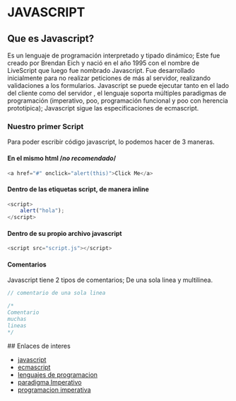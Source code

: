 # JAVASCRIPT

## Que es Javascript?

Es un lenguaje de programación interpretado y tipado dinámico; Este fue creado por Brendan Eich y nació en el año 1995 con el nombre de LiveScript que luego fue nombrado Javascript. Fue desarrollado inicialmente para no realizar peticiones de más al servidor, realizando validaciones a los formularios. Javascript se puede ejecutar tanto en el lado del cliente como del servidor , el lenguaje soporta múltiples paradigmas de programación (imperativo, poo, programación funcional y poo con herencia prototípica); Javascript sigue las especificaciones de ecmascript.

### Nuestro primer Script

Para poder escribir código javascript, lo podemos hacer de 3 maneras.

#### En el mismo html /*no recomendado*/

```javascript
<a href="#" onclick="alert(this)">Click Me</a>
```

#### Dentro de las etiquetas script, de manera inline

```javascript
<script>
    alert("hola");
</script>
```

#### Dentro de su propio archivo javascript

```javascript 
<script src="script.js"></script>
```

#### Comentarios

Javascript tiene 2 tipos de comentarios; De una sola linea y multilinea.

```javascript
// comentario de una sola linea
```

```javascript
/*
Comentario
muchas
lineas
*/
```

## Enlaces de interes

* [javascript](https://es.wikipedia.org/wiki/JavaScript)
* [ecmascript](https://es.wikipedia.org/wiki/ECMAScript)
* [lenguajes de programacion](https://es.wikipedia.org/wiki/Lenguaje_de_programaci%C3%B3n)
* [paradigma Imperativo](https://kevinldp.wordpress.com/paradigma-imperativo/)
* [programacion imperativa](http://www.dccia.ua.es/dccia/inf/asignaturas/LPP/2010-2011/clases-domingo/sesion20.html)
